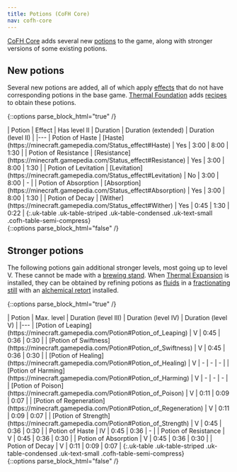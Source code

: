 ```yaml
---
title: Potions (CoFH Core)
nav: cofh-core
---
```


[CoFH Core](/docs/cofh-core/) adds several new
[potions](https://minecraft.gamepedia.com/Potion) to the game, along with
stronger versions of some existing potions.


New potions
-----------

Several new potions are added, all of which apply
[effects](https://minecraft.gamepedia.com/Status_effects) that do not have
corresponding potions in the base game. [Thermal
Foundation](/docs/thermal-foundation/) adds [recipes](/docs/tf-potion-recipes/)
to obtain these potions.

{::options parse_block_html="true" /}
<div class="uk-overflow-container">
| Potion | Effect | Has level II | Duration | Duration (extended) | Duration (level II) |
|---
| Potion of Haste | [Haste](https://minecraft.gamepedia.com/Status_effect#Haste) | Yes | 3:00 | 8:00 | 1:30 |
| Potion of Resistance | [Resistance](https://minecraft.gamepedia.com/Status_effect#Resistance) | Yes | 3:00 | 8:00 | 1:30 |
| Potion of Levitation | [Levitation](https://minecraft.gamepedia.com/Status_effect#Levitation) | No | 3:00 | 8:00 | - |
| Potion of Absorption | [Absorption](https://minecraft.gamepedia.com/Status_effect#Absorption) | Yes | 3:00 | 8:00 | 1:30 |
| Potion of Decay | [Wither](https://minecraft.gamepedia.com/Status_effect#Wither) | Yes | 0:45 | 1:30 | 0:22 |
{:.uk-table .uk-table-striped .uk-table-condensed .uk-text-small .cofh-table-semi-compress}
</div>
{::options parse_block_html="false" /}


Stronger potions
----------------

The following potions gain additional stronger levels, most going up to level V.
These cannot be made with a [brewing
stand](https://minecraft.gamepedia.com/Brewing_Stand). When [Thermal
Expansion](/docs/thermal-expansion/) is installed, they can be obtained by
refining potions as [fluids](/docs/potion-fluid/) in a [fractionating
still](/docs/fractionating-still/) with an [alchemical
retort](/docs/augment-alchemical-retort/) installed.

{::options parse_block_html="true" /}
<div class="uk-overflow-container">
| Potion | Max. level | Duration (level III) | Duration (level IV) | Duration (level V) |
|---
| [Potion of Leaping](https://minecraft.gamepedia.com/Potion#Potion_of_Leaping) | V | 0:45 | 0:36 | 0:30 |
| [Potion of Swiftness](https://minecraft.gamepedia.com/Potion#Potion_of_Swiftness) | V | 0:45 | 0:36 | 0:30 |
| [Potion of Healing](https://minecraft.gamepedia.com/Potion#Potion_of_Healing) | V | - | - | - |
| [Potion of Harming](https://minecraft.gamepedia.com/Potion#Potion_of_Harming) | V | - | - | - |
| [Potion of Poison](https://minecraft.gamepedia.com/Potion#Potion_of_Poison) | V | 0:11 | 0:09 | 0:07 |
| [Potion of Regeneration](https://minecraft.gamepedia.com/Potion#Potion_of_Regeneration) | V | 0:11 | 0:09 | 0:07 |
| [Potion of Strength](https://minecraft.gamepedia.com/Potion#Potion_of_Strength) | V | 0:45 | 0:36 | 0:30 |
| Potion of Haste | IV | 0:45 | 0:36 | - |
| Potion of Resistance | V | 0:45 | 0:36 | 0:30 |
| Potion of Absorption | V | 0:45 | 0:36 | 0:30 |
| Potion of Decay | V | 0:11 | 0:09 | 0:07 |
{:.uk-table .uk-table-striped .uk-table-condensed .uk-text-small .cofh-table-semi-compress}
</div>
{::options parse_block_html="false" /}
